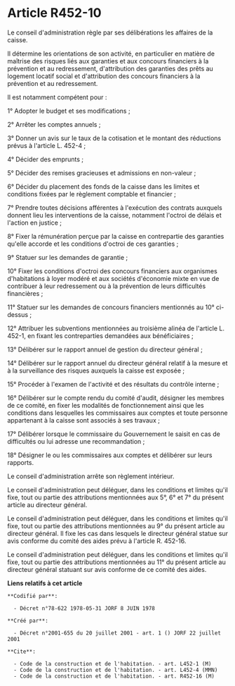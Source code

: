 # Article R452-10

Le conseil d'administration règle par ses délibérations les affaires de la caisse.

Il détermine les orientations de son activité, en particulier en matière de maîtrise des risques liés aux garanties et aux
concours financiers à la prévention et au redressement, d'attribution des garanties des prêts au logement locatif social et
d'attribution des concours financiers à la prévention et au redressement.

Il est notamment compétent pour :

1° Adopter le budget et ses modifications ;

2° Arrêter les comptes annuels ;

3° Donner un avis sur le taux de la cotisation et le montant des réductions prévus à l'article L. 452-4 ;

4° Décider des emprunts ;

5° Décider des remises gracieuses et admissions en non-valeur ;

6° Décider du placement des fonds de la caisse dans les limites et conditions fixées par le règlement comptable et
financier ;

7° Prendre toutes décisions afférentes à l'exécution des contrats auxquels donnent lieu les interventions de la caisse,
notamment l'octroi de délais et l'action en justice ;

8° Fixer la rémunération perçue par la caisse en contrepartie des garanties qu'elle accorde et les conditions d'octroi de ces
garanties ;

9° Statuer sur les demandes de garantie ;

10° Fixer les conditions d'octroi des concours financiers aux organismes d'habitations à loyer modéré et aux sociétés
d'économie mixte en vue de contribuer à leur redressement ou à la prévention de leurs difficultés financières ;

11° Statuer sur les demandes de concours financiers mentionnés au 10° ci-dessus ;

12° Attribuer les subventions mentionnées au troisième alinéa de l'article L. 452-1, en fixant les contreparties demandées
aux bénéficiaires ;

13° Délibérer sur le rapport annuel de gestion du directeur général ;

14° Délibérer sur le rapport annuel du directeur général relatif à la mesure et à la surveillance des risques auxquels la
caisse est exposée ;

15° Procéder à l'examen de l'activité et des résultats du contrôle interne ;

16° Délibérer sur le compte rendu du comité d'audit, désigner les membres de ce comité, en fixer les modalités de
fonctionnement ainsi que les conditions dans lesquelles les commissaires aux comptes et toute personne appartenant à la
caisse sont associés à ses travaux ;

17° Délibérer lorsque le commissaire du Gouvernement le saisit en cas de difficultés ou lui adresse une recommandation ;

18° Désigner le ou les commissaires aux comptes et délibérer sur leurs rapports.

Le conseil d'administration arrête son règlement intérieur.

Le conseil d'administration peut déléguer, dans les conditions et limites qu'il fixe, tout ou partie des attributions
mentionnées aux 5°, 6° et 7° du présent article au directeur général.

Le conseil d'administration peut déléguer, dans les conditions et limites qu'il fixe, tout ou partie des attributions
mentionnées au 9° du présent article au directeur général. Il fixe les cas dans lesquels le directeur général statue sur avis
conforme du comité des aides prévu à l'article R. 452-16.

Le conseil d'administration peut déléguer, dans les conditions et limites qu'il fixe, tout ou partie des attributions
mentionnées au 11° du présent article au directeur général statuant sur avis conforme de ce comité des aides.

**Liens relatifs à cet article**

	**Codifié par**:

	  - Décret n°78-622 1978-05-31 JORF 8 JUIN 1978

	**Créé par**:

	  - Décret n°2001-655 du 20 juillet 2001 - art. 1 () JORF 22 juillet 2001

	**Cite**:

	  - Code de la construction et de l'habitation. - art. L452-1 (M)
	  - Code de la construction et de l'habitation. - art. L452-4 (MMN)
	  - Code de la construction et de l'habitation. - art. R452-16 (M)
